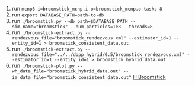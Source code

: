 1. run `mcnp6 i=broomstick_mcnp.i o=broomstick_mcnp.o tasks 8`
2. run `export DATABASE_PATH=path-to-db`
3. run `./broomstick.py --db_path=$DATABASE_PATH --sim_name="broomstick" --num_particles=1e8 --threads=8`
4. run `./broomstick-extract.py --rendezvous_file="broomstick_rendezvous.xml" --estimator_id=1 --entity_id=1 > broomstick_consistent_data.out`
5. run `./broomstick-extract.py --rendezvous_file="../../dopp_hybrid/0.5/broomstick_rendezvous.xml" --estimator_id=1 --entity_id=1 > broomstick_hybrid_data.out`
6. run `./broomstick-plot.py --wh_data_file="broomstick_hybrid_data.out" --ia_data_file="broomstick_consistent_data.out"`
[H Broomstick](h_broomstick_current.png "H Broomstick")